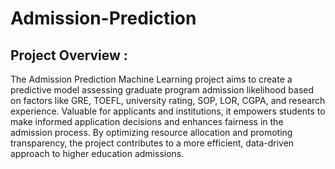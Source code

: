 # Admission-Prediction

## Project Overview :

The Admission Prediction Machine Learning project aims to create a predictive model assessing graduate program admission likelihood based on factors like GRE, TOEFL, university rating, SOP, LOR, CGPA, and research experience. Valuable for applicants and institutions, it empowers students to make informed application decisions and enhances fairness in the admission process. By optimizing resource allocation and promoting transparency, the project contributes to a more efficient, data-driven approach to higher education admissions.
